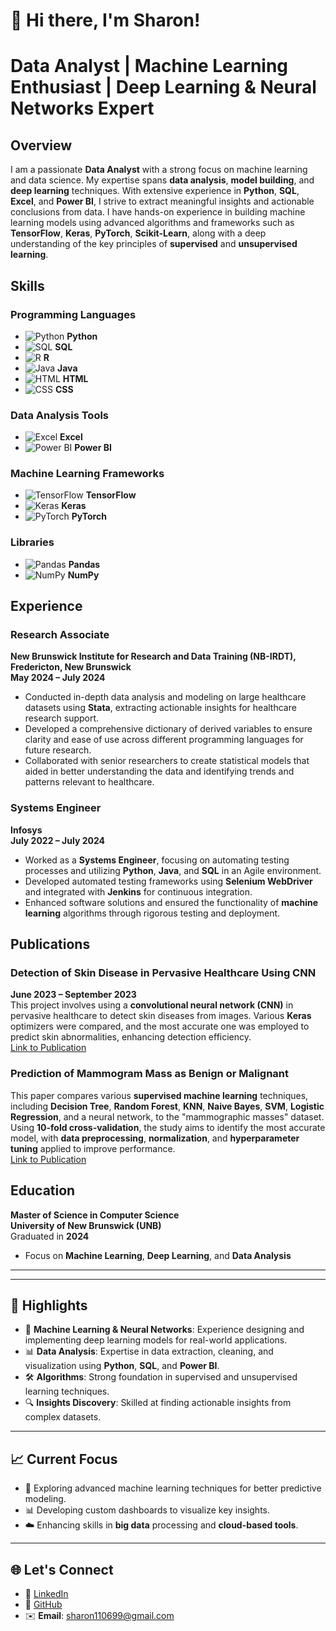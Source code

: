 
# 👋 Hi there, I'm Sharon!

# Data Analyst | Machine Learning Enthusiast | Deep Learning & Neural Networks Expert

## Overview
I am a passionate **Data Analyst** with a strong focus on machine learning and data science. My expertise spans **data analysis**, **model building**, and **deep learning** techniques. With extensive experience in **Python**, **SQL**, **Excel**, and **Power BI**, I strive to extract meaningful insights and actionable conclusions from data. I have hands-on experience in building machine learning models using advanced algorithms and frameworks such as **TensorFlow**, **Keras**, **PyTorch**, **Scikit-Learn**, along with a deep understanding of the key principles of **supervised** and **unsupervised learning**.

## Skills

### **Programming Languages**
- ![Python](https://img.shields.io/badge/Python-3776AB?style=for-the-badge&logo=python&logoColor=white) **Python**
- ![SQL](https://img.shields.io/badge/SQL-4479A1?style=for-the-badge&logo=postgresql&logoColor=white) **SQL**
- ![R](https://img.shields.io/badge/R-276DC3?style=for-the-badge&logo=r&logoColor=white) **R**
- ![Java](https://img.shields.io/badge/Java-007396?style=for-the-badge&logo=java&logoColor=white) **Java**
- ![HTML](https://img.shields.io/badge/HTML5-E34F26?style=for-the-badge&logo=html5&logoColor=white) **HTML**
- ![CSS](https://img.shields.io/badge/CSS3-1572B6?style=for-the-badge&logo=css3&logoColor=white) **CSS**

### **Data Analysis Tools**
- ![Excel](https://img.shields.io/badge/Excel-217346?style=for-the-badge&logo=microsoft-excel&logoColor=white) **Excel**
- ![Power BI](https://img.shields.io/badge/Power%20BI-FFB900?style=for-the-badge&logo=powerbi&logoColor=white) **Power BI**

### **Machine Learning Frameworks**
- ![TensorFlow](https://img.shields.io/badge/TensorFlow-FF6F00?style=for-the-badge&logo=tensorflow&logoColor=white) **TensorFlow**
- ![Keras](https://img.shields.io/badge/Keras-D00000?style=for-the-badge&logo=keras&logoColor=white) **Keras**
- ![PyTorch](https://img.shields.io/badge/PyTorch-EE4C2C?style=for-the-badge&logo=pytorch&logoColor=white) **PyTorch**

### **Libraries**
- ![Pandas](https://img.shields.io/badge/Pandas-150458?style=for-the-badge&logo=pandas&logoColor=white) **Pandas**
- ![NumPy](https://img.shields.io/badge/NumPy-013243?style=for-the-badge&logo=numpy&logoColor=white) **NumPy**



## Experience

### **Research Associate**  
**New Brunswick Institute for Research and Data Training (NB-IRDT), Fredericton, New Brunswick**  
**May 2024 – July 2024**  
- Conducted in-depth data analysis and modeling on large healthcare datasets using **Stata**, extracting actionable insights for healthcare research support.  
- Developed a comprehensive dictionary of derived variables to ensure clarity and ease of use across different programming languages for future research.  
- Collaborated with senior researchers to create statistical models that aided in better understanding the data and identifying trends and patterns relevant to healthcare.

### **Systems Engineer**  
**Infosys**  
**July 2022 – July 2024**  
- Worked as a **Systems Engineer**, focusing on automating testing processes and utilizing **Python**, **Java**, and **SQL** in an Agile environment.  
- Developed automated testing frameworks using **Selenium WebDriver** and integrated with **Jenkins** for continuous integration.  
- Enhanced software solutions and ensured the functionality of **machine learning** algorithms through rigorous testing and deployment.

## Publications

### **Detection of Skin Disease in Pervasive Healthcare Using CNN**  
**June 2023 – September 2023**  
This project involves using a **convolutional neural network (CNN)** in pervasive healthcare to detect skin diseases from images. Various **Keras** optimizers were compared, and the most accurate one was employed to predict skin abnormalities, enhancing detection efficiency.  
[Link to Publication](https://eudl.eu/doi/10.4108/eai.16-5-2020.2304021)

### **Prediction of Mammogram Mass as Benign or Malignant**  
This paper compares various **supervised machine learning** techniques, including **Decision Tree**, **Random Forest**, **KNN**, **Naive Bayes**, **SVM**, **Logistic Regression**, and a neural network, to the "mammographic masses" dataset. Using **10-fold cross-validation**, the study aims to identify the most accurate model, with **data preprocessing**, **normalization**, and **hyperparameter tuning** applied to improve performance.  
[Link to Publication](https://www.ijariit.com/manuscript/prediction-of-a-mammogram-mass-as-benign-or-malignant/)

## Education
**Master of Science in Computer Science**  
**University of New Brunswick (UNB)**  
Graduated in **2024**  
- Focus on **Machine Learning**, **Deep Learning**, and **Data Analysis**

---
---


## 🌟 Highlights
- 🧠 **Machine Learning & Neural Networks**: Experience designing and implementing deep learning models for real-world applications.  
- 📊 **Data Analysis**: Expertise in data extraction, cleaning, and visualization using **Python**, **SQL**, and **Power BI**.  
- 🛠️ **Algorithms**: Strong foundation in supervised and unsupervised learning techniques.  
- 🔍 **Insights Discovery**: Skilled at finding actionable insights from complex datasets.  

---

## 📈 Current Focus  
- 🔬 Exploring advanced machine learning techniques for better predictive modeling.  
- 📊 Developing custom dashboards to visualize key insights.  
- ☁️ Enhancing skills in **big data** processing and **cloud-based tools**.  

---

## 🌐 Let's Connect
- 💼 [LinkedIn](https://www.linkedin.com/in/sarojini-sharon-rk/)  
- 📂 [GitHub](https://github.com/sarojinisharon)  
- ✉️ **Email**: sharon110699@gmail.com  

